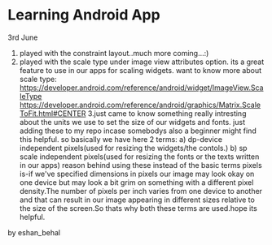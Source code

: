 # Learning Android App

3rd June 
1. played with the constraint layout..much more coming...:)
2. played with the scale type under image view attributes option.
   its a great feature to use in our apps for scaling widgets.
   want to know more about scale type:
   https://developer.android.com/reference/android/widget/ImageView.ScaleType
   https://developer.android.com/reference/android/graphics/Matrix.ScaleToFit.html#CENTER
3.just came to know something really intresting about the units we use to set the size of our widgets and fonts.
  just adding these to my repo incase somebodys also a beginner might find this helpful.
  so basically we have here 2 terms:
  a) dp-device independent pixels(used for resizing the widgets/the contols.)
  b) sp scale independent pixels(used for resizing the fonts or the texts written in our apps)
  reason behind using these instead of the basic terms pixels is-if we've specified dimensions in pixels our image may look
  okay on one device but may look a bit grim on something with a different pixel density.The number of pixels per inch
  varies from one device to another and that can result in our image appearing in different sizes relative to the size of
  the screen.So thats why both these terms are used.hope its helpful.

by eshan_behal
